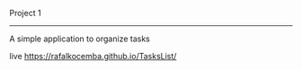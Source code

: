 Project 1

-----------

A simple application to organize tasks

live
https://rafalkocemba.github.io/TasksList/